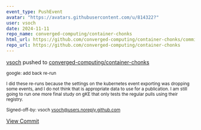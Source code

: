 ```yaml
---
event_type: PushEvent
avatar: "https://avatars.githubusercontent.com/u/814322?"
user: vsoch
date: 2024-11-11
repo_name: converged-computing/container-chonks
html_url: https://github.com/converged-computing/container-chonks/commit/f8c14c157c8fbd59912107cae6e6a1e9bcd52c07
repo_url: https://github.com/converged-computing/container-chonks
---
```


<a href='https://github.com/vsoch' target='_blank'>vsoch</a> pushed to <a href='https://github.com/converged-computing/container-chonks' target='_blank'>converged-computing/container-chonks</a>

<small>google: add back re-run

I did these re-runs because the settings on the kubernetes
event exporting was dropping some events, and I do not
think that is appropriate data to use for a publication.
I am still going to run one more final study on gKE
that only tests the regular pulls using their registry.

Signed-off-by: vsoch <vsoch@users.noreply.github.com></small>

<a href='https://github.com/converged-computing/container-chonks/commit/f8c14c157c8fbd59912107cae6e6a1e9bcd52c07' target='_blank'>View Commit</a>